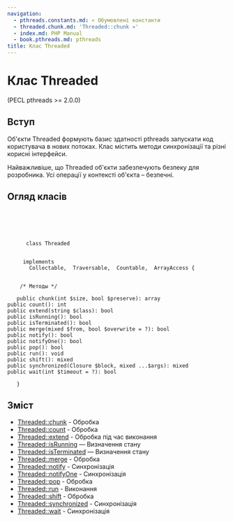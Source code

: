 ```yaml
---
navigation:
  - pthreads.constants.md: « Обумовлені константи
  - threaded.chunk.md: 'Threaded::chunk »'
  - index.md: PHP Manual
  - book.pthreads.md: pthreads
title: Клас Threaded
---
```

# Клас Threaded

(PECL pthreads >= 2.0.0)

## Вступ

Об'єкти Threaded формують базис здатності pthreads запускати код користувача в нових потоках. Клас містить методи синхронізації та різні корисні інтерфейси.

Найважливіше, що Threaded об'єкти забезпечують безпеку для розробника. Усі операції у контексті об'єкта – безпечні.

## Огляд класів

```classsynopsis


    
    
     
      class Threaded
     

     implements 
       Collectable,  Traversable,  Countable,  ArrayAccess {
    

    /* Методы */
    
   public chunk(int $size, bool $preserve): array
public count(): int
public extend(string $class): bool
public isRunning(): bool
public isTerminated(): bool
public merge(mixed $from, bool $overwrite = ?): bool
public notify(): bool
public notifyOne(): bool
public pop(): bool
public run(): void
public shift(): mixed
public synchronized(Closure $block, mixed ...$args): mixed
public wait(int $timeout = ?): bool

   }
```

## Зміст

-   [Threaded::chunk](threaded.chunk.md) - Обробка
-   [Threaded::count](threaded.count.md) - Обробка
-   [Threaded::extend](threaded.extend.md) - Обробка під час виконання
-   [Threaded::isRunning](thread.isrunning.md) — Визначення стану
-   [Threaded::isTerminated](threaded.isterminated.md) — Визначення стану
-   [Threaded::merge](threaded.merge.md) - Обробка
-   [Threaded::notify](threaded.notify.md) - Синхронізація
-   [Threaded::notifyOne](threaded.notifyone.md) - Синхронізація
-   [Threaded::pop](threaded.pop.md) - Обробка
-   [Threaded::run](threaded.run.md) - Виконання
-   [Threaded::shift](threaded.shift.md) - Обробка
-   [Threaded::synchronized](threaded.synchronized.md) - Синхронізація
-   [Threaded::wait](threaded.wait.md) - Синхронізація
